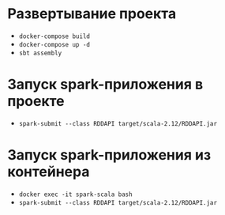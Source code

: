 # Развертывание проекта
- ```docker-compose build```
- ```docker-compose up -d```
- ```sbt assembly```

# Запуск spark-приложения в проекте
- ```spark-submit --class RDDAPI target/scala-2.12/RDDAPI.jar```

# Запуск spark-приложения из контейнера
- ```docker exec -it spark-scala bash```
- ```spark-submit --class RDDAPI target/scala-2.12/RDDAPI.jar```